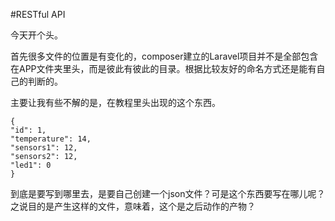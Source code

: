 #RESTful API

今天开个头。

首先很多文件的位置是有变化的，composer建立的Laravel项目并不是全部包含在APP文件夹里头，而是彼此有彼此的目录。根据比较友好的命名方式还是能有自己的判断的。

主要让我有些不解的是，在教程里头出现的这个东西。

```
{
"id": 1,
"temperature": 14,
"sensors1": 12,
"sensors2": 12,
"led1": 0
}
```

到底是要写到哪里去，是要自己创建一个json文件？可是这个东西要写在哪儿呢？之说目的是产生这样的文件，意味着，这个是之后动作的产物？